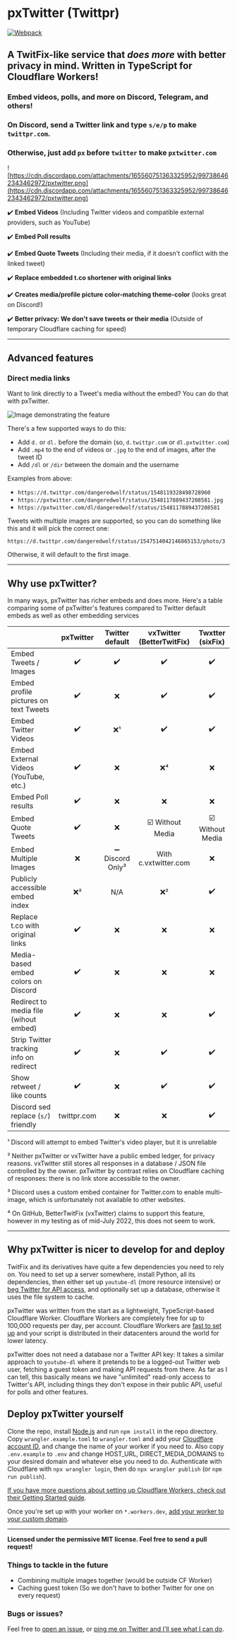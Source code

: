 # pxTwitter (Twittpr)

[![Webpack](https://github.com/dangeredwolf/pxtwitter/actions/workflows/webpack.yml/badge.svg)](https://github.com/dangeredwolf/pxtwitter/actions/workflows/webpack.yml)

## A TwitFix-like service that _does more_ with better privacy in mind. Written in TypeScript for Cloudflare Workers!

### Embed videos, polls, and more on Discord, Telegram, and others!

### On Discord, send a Twitter link and type `s/e/p` to make `twittpr.com`.

### Otherwise, just add `px` before `twitter` to make `pxtwitter.com`

![https://cdn.discordapp.com/attachments/165560751363325952/997386462343462972/pxtwitter.png](https://cdn.discordapp.com/attachments/165560751363325952/997386462343462972/pxtwitter.png)

:heavy_check_mark: **Embed Videos** (Including Twitter videos and compatible external providers, such as YouTube)

:heavy_check_mark: **Embed Poll results**

:heavy_check_mark: **Embed Quote Tweets** (Including their media, if it doesn't conflict with the linked tweet)

:heavy_check_mark: **Replace embedded t.co shortener with original links**

:heavy_check_mark: **Creates media/profile picture color-matching theme-color** (looks great on Discord!)

:heavy_check_mark: **Better privacy: We don't save tweets or their media** (Outside of temporary Cloudflare caching for speed)

---

## Advanced features

### Direct media links

Want to link directly to a Tweet's media without the embed? You can do that with pxTwitter.

![Image demonstrating the feature](https://pxtwitter.com/dangeredwolf/status/1548119328498728960.jpg)

There's a few supported ways to do this:

- Add `d.` or `dl.` before the domain (so, `d.twittpr.com` or `dl.pxtwitter.com`)
- Add `.mp4` to the end of videos or `.jpg` to the end of images, after the tweet ID
- Add `/dl` or `/dir` between the domain and the username

Examples from above:

- `https://d.twittpr.com/dangeredwolf/status/1548119328498728960`
- `https://pxtwitter.com/dangeredwolf/status/1548117889437208581.jpg`
- `https://pxtwitter.com/dl/dangeredwolf/status/1548117889437208581`

Tweets with multiple images are supported, so you can do something like this and it will pick the correct one:

`https://d.twittpr.com/dangeredwolf/status/1547514042146865153/photo/3`

Otherwise, it will default to the first image.

---

## Why use pxTwitter?

In many ways, pxTwitter has richer embeds and does more. Here's a table comparing some of pxTwitter's features compared to Twitter default embeds as well as other embedding services

|                                         |     pxTwitter      |         Twitter default          |       vxTwitter (BetterTwitFix)       |           Twxtter (sixFix)            |
| --------------------------------------- | :----------------: | :------------------------------: | :-----------------------------------: | :-----------------------------------: |
| Embed Tweets / Images                   | :heavy_check_mark: |        :heavy_check_mark:        |          :heavy_check_mark:           |          :heavy_check_mark:           |
| Embed profile pictures on text Tweets   | :heavy_check_mark: |               :x:                |          :heavy_check_mark:           |          :heavy_check_mark:           |
| Embed Twitter Videos                    | :heavy_check_mark: |               :x:¹               |          :heavy_check_mark:           |          :heavy_check_mark:           |
| Embed External Videos (YouTube, etc.)   | :heavy_check_mark: |               :x:                |                 :x:⁴                  |                  :x:                  |
| Embed Poll results                      | :heavy_check_mark: |               :x:                |                  :x:                  |                  :x:                  |
| Embed Quote Tweets                      | :heavy_check_mark: |               :x:                | :ballot_box_with_check: Without Media | :ballot_box_with_check: Without Media |
| Embed Multiple Images                   |        :x:         | :heavy_minus_sign: Discord Only³ |         With c.vxtwitter.com          |                  :x:                  |
| Publicly accessible embed index         |        :x:²        |               N/A                |                 :x:²                  |          :heavy_check_mark:           |
| Replace t.co with original links        | :heavy_check_mark: |               :x:                |                  :x:                  |                  :x:                  |
| Media-based embed colors on Discord     | :heavy_check_mark: |               :x:                |                  :x:                  |                  :x:                  |
| Redirect to media file (wihout embed)   | :heavy_check_mark: |               :x:                |                  :x:                  |          :heavy_check_mark:           |
| Strip Twitter tracking info on redirect | :heavy_check_mark: |               :x:                |          :heavy_check_mark:           |          :heavy_check_mark:           |
| Show retweet / like counts              | :heavy_check_mark: |               :x:                |          :heavy_check_mark:           |          :heavy_check_mark:           |
| Discord sed replace (`s/`) friendly     |    twittpr.com     |               :x:                |                  :x:                  |          :heavy_check_mark:           |

¹ Discord will attempt to embed Twitter's video player, but it is unreliable

² Neither pxTwitter or vxTwitter have a public embed ledger, for privacy reasons. vxTwitter still stores all responses in a database / JSON file controlled by the owner. pxTwitter by contrast relies on Cloudflare caching of responses: there is no link store accessible to the owner.

³ Discord uses a custom embed container for Twitter.com to enable multi-image, which is unfortunately not available to other websites.

⁴ On GitHub, BetterTwitFix (vxTwitter) claims to support this feature, however in my testing as of mid-July 2022, this does not seem to work.

---

## Why pxTwitter is nicer to develop for and deploy

TwitFix and its derivatives have quite a few dependencies you need to rely on. You need to set up a server somewhere, install Python, all its dependencies, then either set up `youtube-dl` (more resource intensive) or [beg Twitter for API access](https://twitter.com/dangeredwolf/status/1438983606135832581), and optionally set up a database, otherwise it uses the file system to cache.

pxTwitter was written from the start as a lightweight, TypeScript-based Cloudflare Worker. Cloudflare Workers are completely free for up to 100,000 requests per day, per account. Cloudflare Workers are [fast to set up](https://developers.cloudflare.com/workers/get-started/guide/) and your script is distributed in their datacenters around the world for lower latency.

pxTwitter does not need a database nor a Twitter API key: It takes a similar approach to `youtube-dl` where it pretends to be a logged-out Twitter web user, fetching a guest token and making API requests from there. As far as I can tell, this basically means we have "unlimited" read-only access to Twitter's API, including things they don't expose in their public API, useful for polls and other features.

## Deploy pxTwitter yourself

Clone the repo, install [Node.js](https://nodejs.org/) and run `npm install` in the repo directory. Copy `wrangler.example.toml` to `wrangler.toml` and add your [Cloudflare account ID](https://developers.cloudflare.com/fundamentals/get-started/basic-tasks/find-account-and-zone-ids/), and change the name of your worker if you need to. Also copy `.env.example` to `.env` and change HOST_URL, DIRECT_MEDIA_DOMAINS to your desired domain and whatever else you need to do. Authenticate with Cloudflare with `npx wrangler login`, then do `npx wrangler publish` (or `npm run publish`).

[If you have more questions about setting up Cloudflare Workers, check out their Getting Started guide](https://developers.cloudflare.com/workers/get-started/guide/).

Once you're set up with your worker on `*.workers.dev`, [add your worker to your custom domain](https://developers.cloudflare.com/workers/platform/routing/custom-domains/).

---

**Licensed under the permissive MIT license. Feel free to send a pull request!**

### Things to tackle in the future

- Combining multiple images together (would be outside CF Worker)
- Caching guest token (So we don't have to bother Twitter for one on every request)

### Bugs or issues?

Feel free to [open an issue](https://github.com/dangeredwolf/pxTwitter/issues), or [ping me on Twitter and I'll see what I can do](https://twitter.com/dangeredwolf).
